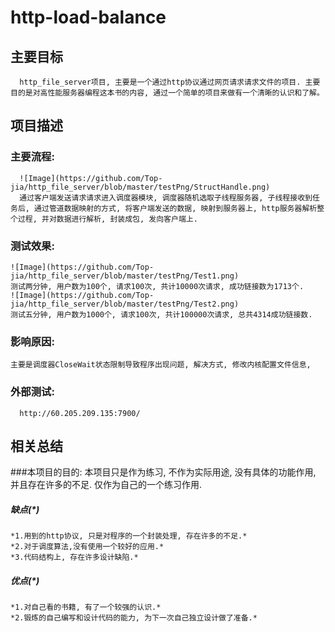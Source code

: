 # http-load-balance
## 主要目标
      http_file_server项目, 主要是一个通过http协议通过网页请求请求文件的项目. 主要目的是对高性能服务器编程这本书的内容, 通过一个简单的项目来做有一个清晰的认识和了解。 
## 项目描述
### 主要流程:
      ![Image](https://github.com/Top-jia/http_file_server/blob/master/testPng/StructHandle.png) 
      通过客户端发送请求请求进入调度器模块, 调度器随机选取子线程服务器, 子线程接收到任务后, 通过管道数据映射的方式, 将客户端发送的数据, 映射到服务器上, http服务器解析整个过程, 并对数据进行解析, 封装成包, 发向客户端上. 
### 测试效果:
    ![Image](https://github.com/Top-jia/http_file_server/blob/master/testPng/Test1.png)
    测试两分钟, 用户数为100个, 请求100次, 共计10000次请求, 成功链接数为1713个. 
    ![Image](https://github.com/Top-jia/http_file_server/blob/master/testPng/Test2.png)
    测试五分钟, 用户数为1000个, 请求100次, 共计100000次请求, 总共4314成功链接数.
### 影响原因:
    主要是调度器CloseWait状态限制导致程序出现问题, 解决方式, 修改内核配置文件信息, 
### 外部测试:
      http://60.205.209.135:7900/
## 相关总结
###本项目的目的:
      本项目只是作为练习, 不作为实际用途, 没有具体的功能作用, 并且存在许多的不足. 仅作为自己的一个练习作用.
##### 缺点(*)
    *1.用到的http协议, 只是对程序的一个封装处理, 存在许多的不足.*
    *2.对于调度算法,没有使用一个较好的应用.*
    *3.代码结构上, 存在许多设计缺陷.*
##### 优点(*)
    *1.对自己看的书籍, 有了一个较强的认识.*
    *2.锻炼的自己编写和设计代码的能力, 为下一次自己独立设计做了准备.*
